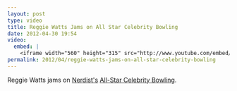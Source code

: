 ```yaml
---
layout: post
type: video
title: Reggie Watts Jams on All Star Celebrity Bowling
date: 2012-04-30 19:54
video: 
  embed: |
    <iframe width="560" height="315" src="http://www.youtube.com/embed/vJxWZjTfDNY" frameborder="0" allowfullscreen></iframe>
permalink: 2012/04/reggie-watts-jams-on-all-star-celebrity-bowling
---
```


Reggie Watts jams on [Nerdist's](http://youtube.com/nerdist) [All-Star Celebrity Bowling](http://www.youtube.com/playlist?list=PL4F5986B34F73F112&feature=plcp).
